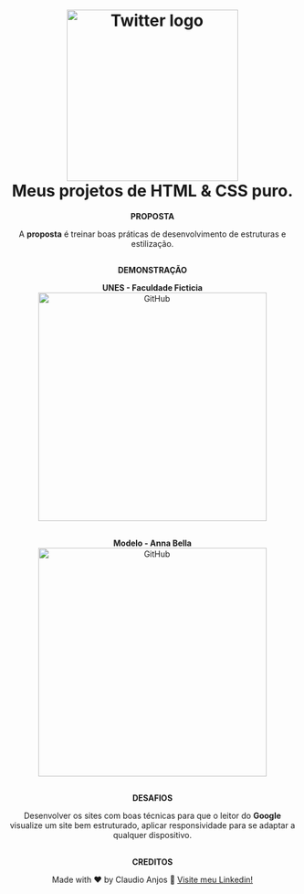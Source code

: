 <h1 align="center">
    <img width="300" alt="Twitter logo" src="https://blog.vandersonguidi.com.br/wp-content/uploads/2014/01/html5_css3.png" />
    <br>
    Meus projetos de HTML & CSS puro.
</h1>

<div align="center">
 <strong>PROPOSTA</strong>
 
 A <strong>proposta</strong> é treinar boas práticas de desenvolvimento de estruturas e estilização.
 
 ##

 <strong>DEMONSTRAÇÃO</strong>

<p align="center">
  <strong> UNES - Faculdade Ficticia </strong> <br>
   <img width="400" alt="GitHub" src="https://media1.tenor.com/images/fc90bcfdcffe1d12af57c92ae6184e41/tenor.gif?itemid=26001241">
</p>

##

<p align="center">
  <strong> Modelo - Anna Bella </strong> <br>
   <img width="400" alt="GitHub" src="https://media1.tenor.com/images/6089b9ae0c4f42c34240d3b6f8b86d38/tenor.gif?itemid=26012180">
</p>

##

<strong>DESAFIOS</strong>

<p>
 Desenvolver os sites com boas técnicas para que o leitor do <strong>Google</strong> visualize um site bem estruturado, aplicar responsividade para se adaptar a qualquer dispositivo.
</p>
 
 ##
 
 <strong>CREDITOS</strong>
 
 Made with ♥ by Claudio Anjos :wave: [Visite meu Linkedin!](https://www.linkedin.com/in/claudioanjoss/)
 
 </div>
